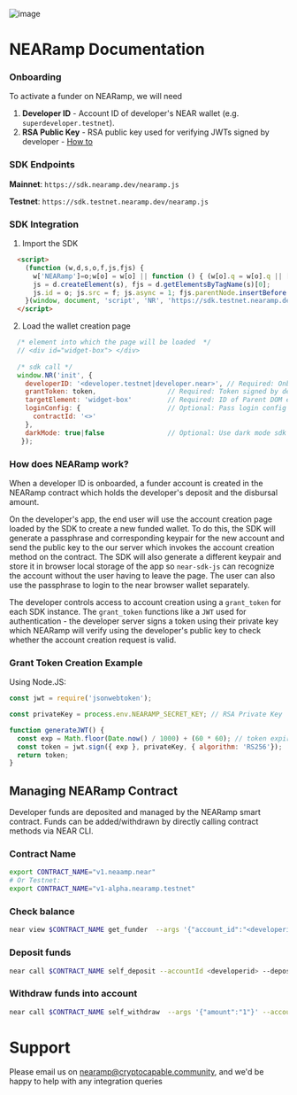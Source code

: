 ![image](https://user-images.githubusercontent.com/6796491/156786160-f87ace11-de35-4914-9ffc-19e62a80d616.png)

# NEARamp Documentation

### Onboarding

To activate a funder on NEARamp, we will need

1. **Developer ID** - Account ID of developer's NEAR wallet (e.g. `superdeveloper.testnet`).
2. **RSA Public Key** - RSA public key used for verifying JWTs signed by developer - [How to](/keypair.md) 

### SDK Endpoints

   **Mainnet**: `https://sdk.nearamp.dev/nearamp.js`

   **Testnet**: `https://sdk.testnet.nearamp.dev/nearamp.js`

### SDK Integration

1. Import the SDK

  ```html
    <script>
      (function (w,d,s,o,f,js,fjs) {
        w['NEARamp']=o;w[o] = w[o] || function () { (w[o].q = w[o].q || []).push(arguments) };
        js = d.createElement(s), fjs = d.getElementsByTagName(s)[0];
        js.id = o; js.src = f; js.async = 1; fjs.parentNode.insertBefore(js, fjs);
      }(window, document, 'script', 'NR', 'https://sdk.testnet.nearamp.dev/nearamp.js'));
    </script>
  ```
  
2. Load the wallet creation page

  ```js
    /* element into which the page will be loaded  */ 
    // <div id="widget-box"> </div>
    
    /* sdk call */
    window.NR('init', {
      developerID: '<developer.testnet|developer.near>', // Required: Onboarded developer id
      grantToken: token,                  // Required: Token signed by developer private key
      targetElement: 'widget-box'         // Required: ID of Parent DOM element for sdk instance
      loginConfig: {                      // Optional: Pass login config authenticate the newly created NEAR account into the app
        contractId: '<>'                                                      
      },
      darkMode: true|false                // Optional: Use dark mode sdk
     });
  ```

### How does NEARamp work?

When a developer ID is onboarded, a funder account is created in the NEARamp contract which holds the developer's deposit and the disbursal amount.

On the developer's app, the end user will use the account creation page loaded by the SDK to create a new funded wallet. To do this, the SDK will generate a passphrase and corresponding keypair for the new account and send the public key to the our server which invokes the account creation method on the contract. The SDK will also generate a different keypair and store it in browser local storage of the app so `near-sdk-js` can recognize the account without the user having to leave the page. The user can also use the passphrase to login to the near browser wallet separately.

The developer controls access to account creation using a `grant_token` for each SDK instance. The `grant_token` functions like a `JWT` used for authentication - the developer server signs a token using their private key which NEARamp will verify using the developer's public key to check whether the account creation request is valid.     

### Grant Token Creation Example

Using Node.JS: 

```js
const jwt = require('jsonwebtoken');

const privateKey = process.env.NEARAMP_SECRET_KEY; // RSA Private Key

function generateJWT() {
  const exp = Math.floor(Date.now() / 1000) + (60 * 60); // token expiry window
  const token = jwt.sign({ exp }, privateKey, { algorithm: 'RS256'});
  return token;
}
```

## Managing NEARamp Contract

Developer funds are deposited and managed by the NEARamp smart contract. Funds can be added/withdrawn by directly calling contract methods via NEAR CLI.

### Contract Name
```sh
export CONTRACT_NAME="v1.neaamp.near"
# Or Testnet:
export CONTRACT_NAME="v1-alpha.nearamp.testnet" 
```

### Check balance
```sh
near view $CONTRACT_NAME get_funder  --args '{"account_id":"<developerid>"}' --accountId <developerid>
```

### Deposit funds
```sh
near call $CONTRACT_NAME self_deposit --accountId <developerid> --deposit "1" 
```

### Withdraw funds into account
```sh
near call $CONTRACT_NAME self_withdraw  --args '{"amount":"1"}' --accountId $CONTRACT_NAME # amount to withdraw in near
```

# Support

Please email us on nearamp@cryptocapable.community, and we'd be happy to help with any integration queries
